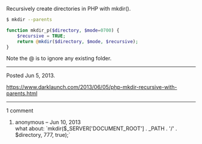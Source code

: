 Recursively create directories in PHP with mkdir().

```sh
$ mkdir --parents
```

```php
function mkdir_p($directory, $mode=0700) {
    $recursive = TRUE;
    return @mkdir($directory, $mode, $recursive);
}
```

Note the @ is to ignore any existing folder.

---

Posted Jun 5, 2013.

https://www.darklaunch.com/2013/06/05/php-mkdir-recursive-with-parents.html

---

1 comment

<ol>
    <li>
        <div>
            anonymous &ndash; Jun 10, 2013
            <div>
what about:
`mkdir($_SERVER['DOCUMENT_ROOT'] . _PATH . '/' . $directory, 777, true);`
            </div>
        </div>
    </li>
</ol>

